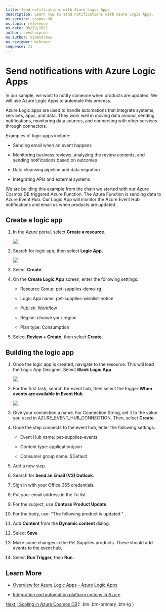 ```yaml
---
title: Send notifications with Azure Logic Apps
description: Learn how to send notifications with Azure Logic Apps.
ms.service: cosmos-db
ms.topic: reference
ms.date: 08/19/2022
author: seesharprun
ms.author: sidandrews
ms.reviewer: mjbrown
sequence: 11
---
```


# Send notifications with Azure Logic Apps

In our sample, we want to notify someone when products are updated. We will use Azure Logic Apps to automate this process.

Azure Logic apps are used to handle automations that integrate systems, services, apps, and data. They work well in moving data around, sending notifications, monitoring data sources, and connecting with other services through connectors.

Examples of logic apps include:

- Sending email when an event happens

- Monitoring business reviews, analyzing the review contents, and sending notifications based on outcomes

- Data cleansing pipeline and data migration

- Integrating APIs and external systems

We are building this example from the chain we started with our Azure Cosmos DB triggered Azure Function. The Azure Function is sending data to Azure Event Hub. Our Logic App will monitor the Azure Event Hub notifications and email us when products are updated.

## Create a logic app

1. In the Azure portal, select **Create a resource.**

   ![](/media/image.png)

1. Search for logic app, then select **Logic App.**

   ![](/media/image2.png)

1. Select **Create**.

1. On the **Create Logic App** screen, enter the following settings:

   - Resource Group: pet-supplies-demo-rg

   - Logic App name: pet-supplies-wishlist-notice

   - Publish: Workflow

   - Region: choose your region

   - Plan type: Consumption

1. Select **Review + Create**, then select **Create**.

## Building the logic app

1. Once the logic app is created, navigate to the resource. This will load
the Logic App Designer. Select **Blank Logic App**.

   ![](/media/image3.png)

1. For the first task, search for event hub, then select the trigger **When
events are available in Event Hub**.

   ![](/media/image4.png)

1. Give your connection a name. For Connection String, set it to the value
you used in AZURE_EVENT_HUB_CONNECTION. Then, select **Create**.

1. Once the step connects to the event hub, enter the following settings:

   - Event Hub name: pet-supplies-events

   - Content type: application/json

   - Consumer group name: $Default

1. Add a new step.

1. Search for **Send an Email (V2) Outlook**.

1. Sign in with your Office 365 credentials.

1. Put your email address in the To list.

1. For the subject, use **Contoso Product Update**.

1. For the body, use: "The following product is updated:"
.

1. Add **Content** from the **Dynamic content** dialog.

1. Select **Save**.

1. Make some changes in the Pet Supplies products. These should add events to the event hub.

1. Select **Run Trigger,** then **Run**.

## Learn More

- [Overview for Azure Logic Apps - Azure Logic Apps](https://docs.microsoft.com/azure/logic-apps/logic-apps-overview)

- [Integration and automation platform options in Azure](https://docs.microsoft.com/azure/azure-functions/functions-compare-logic-apps-ms-flow-webjobs)

[Next &#124; Scaling in Azure Cosmos DB](scaling-in-cosmos-db.md){: .btn .btn-primary .btn-lg }

